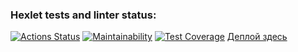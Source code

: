 ### Hexlet tests and linter status:
[![Actions Status](https://github.com/TheAtrAtr/java-project-72/workflows/hexlet-check/badge.svg)](https://github.com/TheAtrAtr/java-project-72/actions)
[![Maintainability](https://api.codeclimate.com/v1/badges/cafe047ac7c15d255574/maintainability)](https://codeclimate.com/github/TheAtrAtr/java-project-72/maintainability)
[![Test Coverage](https://api.codeclimate.com/v1/badges/cafe047ac7c15d255574/test_coverage)](https://codeclimate.com/github/TheAtrAtr/java-project-72/test_coverage)
[Деплой здесь](https://project4-d8o7.onrender.com/)
